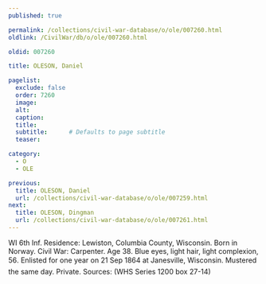 ```yaml
---
published: true

permalink: /collections/civil-war-database/o/ole/007260.html
oldlink: /CivilWar/db/o/ole/007260.html

oldid: 007260

title: OLESON, Daniel

pagelist:
  exclude: false
  order: 7260
  image: 
  alt:
  caption:
  title:
  subtitle:      # Defaults to page subtitle
  teaser:

category: 
  - O 
  - OLE

previous:
  title: OLESON, Daniel
  url: /collections/civil-war-database/o/ole/007259.html  
next:
  title: OLESON, Dingman
  url: /collections/civil-war-database/o/ole/007261.html   
---
```

WI 6th Inf. Residence: Lewiston, Columbia County, Wisconsin. Born in Norway. Civil War: Carpenter. Age 38. Blue eyes, light hair, light complexion, 5&#146;6&#148;. Enlisted for one year on 21 Sep 1864 at Janesville, Wisconsin. Mustered the same day. Private. Sources: (WHS Series 1200 box 27-14)